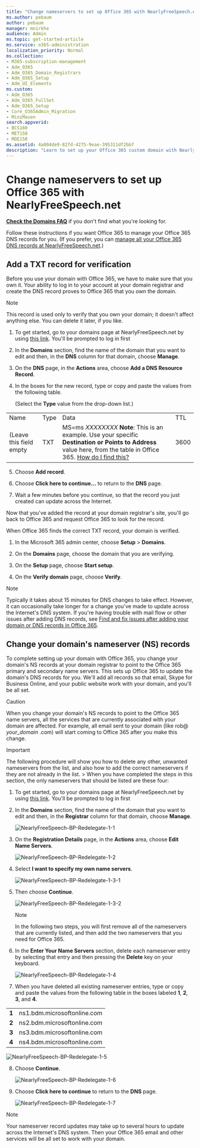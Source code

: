```yaml
---
title: "Change nameservers to set up Office 365 with NearlyFreeSpeech.net"
ms.author: pebaum
author: pebaum
manager: mnirkhe
audience: Admin
ms.topic: get-started-article
ms.service: o365-administration
localization_priority: Normal
ms.collection: 
- M365-subscription-management
- Adm_O365
- Adm_O365_Domain_Registrars
- Adm_O365_Setup
- Adm_UI_Elements
ms.custom:
- Adm_O365
- Adm_O365_FullSet
- Adm_O365_Setup
- Core_O365Admin_Migration
- MiniMaven
search.appverid:
- BCS160
- MET150
- MOE150
ms.assetid: 4a004de9-82fd-4275-9eae-395311df2bbf
description: "Learn to set up your Office 365 custom domain with NearlyFreeSpeech.net if you want Office 365 to manage your DNS records. "
---
```


# Change nameservers to set up Office 365 with NearlyFreeSpeech.net

 **[Check the Domains FAQ](../setup/domains-faq.md)** if you don't find what you're looking for.
  
Follow these instructions if you want Office 365 to manage your Office 365 DNS records for you. (If you prefer, you can [manage all your Office 365 DNS records at NearlyFreeSpeech.net](../get-help-with-domains/create-dns-records-at-any-dns-hosting-provider.md).)
  
## Add a TXT record for verification

Before you use your domain with Office 365, we have to make sure that you own it. Your ability to log in to your account at your domain registrar and create the DNS record proves to Office 365 that you own the domain.
  
> [!NOTE]
> This record is used only to verify that you own your domain; it doesn't affect anything else. You can delete it later, if you like. 
  
1. To get started, go to your domains page at NearlyFreeSpeech.net by using [this link](https://members.nearlyfreespeech.net/login/domains?). You'll be prompted to log in first
    
2. In the **Domains** section, find the name of the domain that you want to edit and then, in the **DNS** column for that domain, choose **Manage**.
    
3. On the **DNS** page, in the **Actions** area, choose **Add a DNS Resource Record**.
    
4. In the boxes for the new record, type or copy and paste the values from the following table.
    
    (Select the **Type** value from the drop-down list.) 
    
|||||
|:-----|:-----|:-----|:-----|
|Name  <br/> |Type  <br/> |Data  <br/> |TTL  <br/> |
|(Leave this field empty  <br/> |TXT  <br/> |MS=ms *XXXXXXXX* **Note**: This is an example. Use your specific **Destination or Points to Address** value here, from the table in Office 365. [How do I find this?](../get-help-with-domains/information-for-dns-records.md) <br/>           |3600  <br/> |
   
5. Choose **Add record**.
    
6. Choose **Click here to continue...** to return to the **DNS** page. 
    
7. Wait a few minutes before you continue, so that the record you just created can update across the Internet.
    
Now that you've added the record at your domain registrar's site, you'll go back to Office 365 and request Office 365 to look for the record.
  
When Office 365 finds the correct TXT record, your domain is verified.
  
1. In the Microsoft 365 admin center, choose **Setup** \> **Domains**.
    
2. On the **Domains** page, choose the domain that you are verifying. 
    
3. On the **Setup** page, choose **Start setup**.
    
4. On the **Verify domain** page, choose **Verify**.
    
> [!NOTE]
> Typically it takes about 15 minutes for DNS changes to take effect. However, it can occasionally take longer for a change you've made to update across the Internet's DNS system. If you're having trouble with mail flow or other issues after adding DNS records, see [Find and fix issues after adding your domain or DNS records in Office 365](../get-help-with-domains/find-and-fix-issues.md). 
  
## Change your domain's nameserver (NS) records

To complete setting up your domain with Office 365, you change your domain's NS records at your domain registrar to point to the Office 365 primary and secondary name servers. This sets up Office 365 to update the domain's DNS records for you. We'll add all records so that email, Skype for Business Online, and your public website work with your domain, and you'll be all set.
  
> [!CAUTION]
> When you change your domain's NS records to point to the Office 365 name servers, all the services that are currently associated with your domain are affected. For example, all email sent to your domain (like rob@ *your_domain*  .com) will start coming to Office 365 after you make this change. 
  
> [!IMPORTANT]
> The following procedure will show you how to delete any other, unwanted nameservers from the list, and also how to add the correct nameservers if they are not already in the list. > When you have completed the steps in this section, the only nameservers that should be listed are these four: 
  
1. To get started, go to your domains page at NearlyFreeSpeech.net by using [this link](https://members.nearlyfreespeech.net/login/domains?). You'll be prompted to log in first
    
2. In the **Domains** section, find the name of the domain that you want to edit and then, in the **Registrar** column for that domain, choose **Manage**.
    
    ![NearlyFreeSpeech-BP-Redelegate-1-1](../media/9bef75c8-a2c4-4a81-9653-cce112b46fc9.png)
  
3. On the **Registration Details** page, in the **Actions** area, choose **Edit Name Servers**.
    
    ![NearlyFreeSpeech-BP-Redelegate-1-2](../media/882b75bf-92f2-4b1c-9c52-a73c45f07b10.png)
  
4. Select **I want to specify my own name servers**.
    
    ![NearlyFreeSpeech-BP-Redelegate-1-3-1](../media/8a4f4040-d5e4-40fa-9992-2f45b2fe17e3.png)
  
5. Then choose **Continue**.
    
    ![NearlyFreeSpeech-BP-Redelegate-1-3-2](../media/137c2d28-da33-4f63-a917-cc30e6cc0b62.png)
  
    > [!NOTE]
    > In the following two steps, you will first remove all of the nameservers that are currently listed, and then add the two nameservers that you need for Office 365. 
  
6. In the **Enter Your Name Servers** section, delete each nameserver entry by selecting that entry and then pressing the **Delete** key on your keyboard. 
    
    ![NearlyFreeSpeech-BP-Redelegate-1-4](../media/9cc2d8be-7da1-4d82-91c1-9b5f59aa589a.png)
  
7. When you have deleted all existing nameserver entries, type or copy and paste the values from the following table in the boxes labeled **1**, **2**, **3**, and **4**.
    
|||
|:-----|:-----|
|**1** <br/> |ns1.bdm.microsoftonline.com  <br/> |
|**2** <br/> |ns2.bdm.microsoftonline.com  <br/> |
|**3** <br/> |ns3.bdm.microsoftonline.com  <br/> |
|**4** <br/> |ns4.bdm.microsoftonline.com  <br/> |
   
   ![NearlyFreeSpeech-BP-Redelegate-1-5](../media/213e0450-65b5-4e41-aeae-841dce754136.png)
  
8. Choose **Continue**.
    
    ![NearlyFreeSpeech-BP-Redelegate-1-6](../media/de74ee3d-c2c7-41cb-bedb-d0526fba0b03.png)
  
9. Choose **Click here to continue** to return to the **DNS** page.
    
    ![NearlyFreeSpeech-BP-Redelegate-1-7](../media/e0ff26ae-65a8-4eff-aa1f-9a0d27176e7f.png)
  
> [!NOTE]
> Your nameserver record updates may take up to several hours to update across the Internet's DNS system. Then your Office 365 email and other services will be all set to work with your domain.